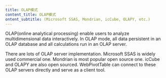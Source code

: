 ```yaml
---
title: OLAP模式
content_title: OLAP模式
ontent_subtitle: (Microsoft SSAS, Mondrian, icCube, OLAPY, etc.)
---
```

OLAP(online analytical processing) enable users to analyze multidimensional data interactively.
In OLAP mode, all data persistent in an OLAP database and all calculations run in an OLAP server. 

There are lots of OLAP server implementation. Microsoft SSAS is widely used commercial one.
Mondrian is most popular open source one. icCube and OLAPY are also open sourced.
WebPivotTable can connect to these OLAP servers directly and serve as a client tool.
